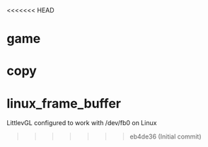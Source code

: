 <<<<<<< HEAD
# game
copy
=======
# linux_frame_buffer
LittlevGL configured to work with /dev/fb0 on Linux
>>>>>>> eb4de36 (Initial commit)
